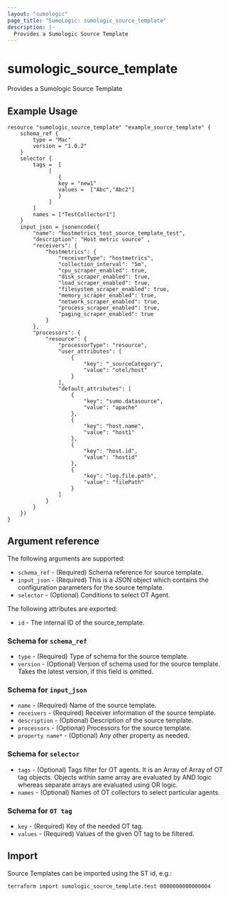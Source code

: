 ```yaml
---
layout: "sumologic"
page_title: "SumoLogic: sumologic_source_template"
description: |-
  Provides a Sumologic Source Template
---
```


# sumologic_source_template
Provides a Sumologic Source Template

## Example Usage
```hcl
resource "sumologic_source_template" "example_source_template" {
    schema_ref {
        type = "Mac"
        version = "1.0.2"
    }
    selector {
        tags =  [
             [
                {
                key = "new1"
                values =  ["Abc","Abc2"]
                }
             ]
        ]
        names = ["TestCollector1"]
    }
    input_json = jsonencode({
        "name": "hostmetrics_test_source_template_test",
        "description": "Host metric source" ,
        "receivers": {
            "hostmetrics": {
                "receiverType": "hostmetrics",
                "collection_interval": "5m",
                "cpu_scraper_enabled": true,
                "disk_scraper_enabled": true,
                "load_scraper_enabled": true,
                "filesystem_scraper_enabled": true,
                "memory_scraper_enabled": true,
                "network_scraper_enabled": true,
                "process_scraper_enabled": true,
                "paging_scraper_enabled": true
            }
        },
        "processors": {
            "resource": {
                "processorType": "resource",
                "user_attributes": [
                    {
                        "key": "_sourceCategory",
                        "value": "otel/host"
                    }
                ],
                "default_attributes": [
                    {
                        "key": "sumo.datasource",
                        "value": "apache"
                    },
                    {
                        "key": "host.name",
                        "value": "host1"
                    },
                    {
                        "key": "host.id",
                        "value": "hostid"
                    },
                    {
                        "key": "log.file.path",
                        "value": "filePath"
                    }
                ]
            }
        }
    })
}
```
## Argument reference

The following arguments are supported:

- `schema_ref` - (Required) Schema reference for source template.
- `input_json` - (Required) This is a JSON object which contains the configuration parameters for the source template.
- `selector` - (Optional) Conditions to select OT Agent.

The following attributes are exported:

- `id` - The internal ID of the source_template.

### Schema for `schema_ref`
- `type` - (Required) Type of schema for the source template.
- `version` - (Optional) Version of schema used for the source template. Takes the latest version, if this field is omitted.

### Schema for `input_json`
- `name` - (Required) Name of the source template.
- `receivers` - (Required) Receiver information of the source template.
- `description` - (Optional) Description of the source template.
- `processors` - (Optional) Processors for the source template.
- `property name*` - (Optional) Any other property as needed.

### Schema for `selector`
- `tags` - (Optional) Tags filter for OT agents. It is an Array of Array of OT tag objects. Objects within same array are evaluated by 
AND logic whereas separate arrays are evaluated using OR logic.
- `names` - (Optional) Names of OT collectors to select particular agents.

### Schema for `OT tag`
- `key` - (Required) Key of the needed OT tag.
- `values` - (Required) Values of the given OT tag to be filtered.

## Import
Source Templates can be imported using the ST id, e.g.:

```hcl
terraform import sumologic_source_template.test 0000000000000004
```